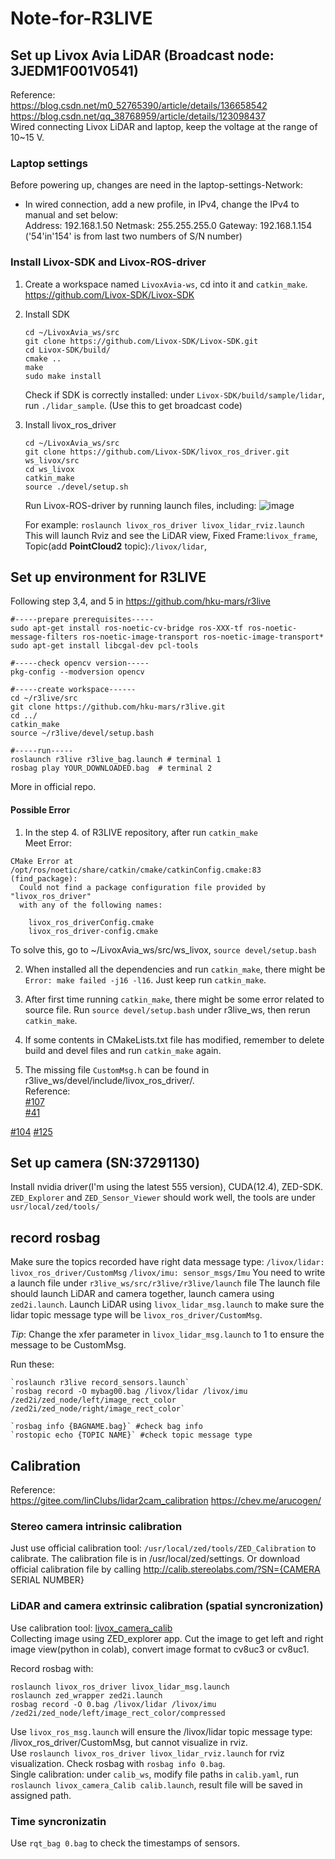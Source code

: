 # Note-for-R3LIVE

## Set up Livox Avia LiDAR (Broadcast node: 3JEDM1F001V0541)
Reference:  
https://blog.csdn.net/m0_52765390/article/details/136658542  
https://blog.csdn.net/qq_38768959/article/details/123098437  
Wired connecting Livox LiDAR and laptop, keep the voltage at the range of 10~15 V.

### Laptop settings
Before powering up, changes are need in the laptop-settings-Network:
- In wired connection, add a new profile, in IPv4, change the IPv4 to manual and set below:  
   Address: 192.168.1.50    Netmask: 255.255.255.0    Gateway: 192.168.1.154 ('54'in'154' is from last two numbers of S/N number)

### Install Livox-SDK and Livox-ROS-driver
1. Create a workspace named `LivoxAvia-ws`, cd into it and `catkin_make`.  
   https://github.com/Livox-SDK/Livox-SDK 
2. Install SDK   
   ```
   cd ~/LivoxAvia_ws/src
   git clone https://github.com/Livox-SDK/Livox-SDK.git
   cd Livox-SDK/build/
   cmake ..
   make
   sudo make install
   ```
   Check if SDK is correctly installed: under `Livox-SDK/build/sample/lidar`, run `./lidar_sample`. (Use this to get broadcast code)
   
4. Install livox_ros_driver
   ```
   cd ~/LivoxAvia_ws/src
   git clone https://github.com/Livox-SDK/livox_ros_driver.git ws_livox/src
   cd ws_livox
   catkin_make
   source ./devel/setup.sh
   ```
   Run Livox-ROS-driver by running launch files, including:
   ![image](https://github.com/AmberOlivia/Note-for-R3LIVE/assets/74347715/9b563386-fbff-4165-a795-dd9d2dfeab2a)

   For example: `roslaunch livox_ros_driver livox_lidar_rviz.launch`  
   This will launch Rviz and see the LiDAR view, Fixed Frame:`livox_frame`, Topic(add **PointCloud2** topic):`/livox/lidar`, 
   
## Set up environment for R3LIVE
Following step 3,4, and 5 in https://github.com/hku-mars/r3live  
```
#-----prepare prerequisites-----
sudo apt-get install ros-noetic-cv-bridge ros-XXX-tf ros-noetic-message-filters ros-noetic-image-transport ros-noetic-image-transport*
sudo apt-get install libcgal-dev pcl-tools

#-----check opencv version-----
pkg-config --modversion opencv

#-----create workspace------
cd ~/r3live/src
git clone https://github.com/hku-mars/r3live.git
cd ../
catkin_make
source ~/r3live/devel/setup.bash

#-----run-----
roslaunch r3live r3live_bag.launch # terminal 1
rosbag play YOUR_DOWNLOADED.bag  # terminal 2
```
More in official repo.

#### Possible Error
1. In the step 4. of R3LIVE repository, after run `catkin_make`  
Meet Error:
```
CMake Error at /opt/ros/noetic/share/catkin/cmake/catkinConfig.cmake:83 (find_package):
  Could not find a package configuration file provided by "livox_ros_driver"
  with any of the following names:

    livox_ros_driverConfig.cmake
    livox_ros_driver-config.cmake
```
To solve this, go to ~/LivoxAvia_ws/src/ws_livox, `source devel/setup.bash`

2. When installed all the dependencies and run `catkin_make`, there might be `Error: make failed -j16 -l16`.
   Just keep run `catkin_make`.

3. After first time running `catkin_make`, there might be some error related to source file.
   Run `source devel/setup.bash` under r3live_ws, then rerun `catkin_make`.

4. If some contents in CMakeLists.txt file has modified, remember to delete build and devel files and run `catkin_make` again.
5. The missing file `CustomMsg.h` can be found in r3live_ws/devel/include/livox_ros_driver/.  
Reference:  
[#107](https://github.com/Livox-SDK/livox_ros_driver/issues/107)  
[#41](https://github.com/Livox-SDK/livox_ros_driver/issues/41)

[#104](https://github.com/Livox-SDK/livox_ros_driver/issues/104)
[#125](https://github.com/Livox-SDK/livox_ros_driver/issues/125)

## Set up camera (SN:37291130)
Install nvidia driver(I'm using the latest 555 version), CUDA(12.4), ZED-SDK. 
`ZED_Explorer` and `ZED_Sensor_Viewer` should work well, the tools are under `usr/local/zed/tools/`

## record rosbag
Make sure the topics recorded have right data message type:
`/livox/lidar: livox_ros_driver/CustomMsg`
`/livox/imu: sensor_msgs/Imu`
You need to write a launch file under `r3live_ws/src/r3live/r3live/launch` file
The launch file should launch LiDAR and camera together, launch camera using `zed2i.launch`.
Launch LiDAR using `livox_lidar_msg.launch` to make sure the lidar topic message type will be `livox_ros_driver/CustomMsg`.

*Tip*: Change the xfer parameter in `livox_lidar_msg.launch` to 1 to ensure the message to be CustomMsg.

Run these:
```
`roslaunch r3live record_sensors.launch`  
`rosbag record -O mybag00.bag /livox/lidar /livox/imu /zed2i/zed_node/left/image_rect_color /zed2i/zed_node/right/image_rect_color`

`rosbag info {BAGNAME.bag}` #check bag info
`rostopic echo {TOPIC NAME}` #check topic message type
```

## Calibration
Reference:  
https://gitee.com/linClubs/lidar2cam_calibration
https://chev.me/arucogen/

### Stereo camera intrinsic calibration
Just use official calibration tool: `/usr/local/zed/tools/ZED_Calibration` to calibrate. The calibration file is in /usr/local/zed/settings.
Or download official calibration file by calling http://calib.stereolabs.com/?SN={CAMERA SERIAL NUMBER}

### LiDAR and camera extrinsic calibration (spatial syncronization)

Use calibration tool: [livox_camera_calib](https://github.com/hku-mars/livox_camera_calib)  
Collecting image using ZED_explorer app. Cut the image to get left and right image view(python in colab), convert image format to cv8uc3 or cv8uc1.

Record rosbag with:
```
roslaunch livox_ros_driver livox_lidar_msg.launch
roslaunch zed_wrapper zed2i.launch
rosbag record -O 0.bag /livox/lidar /livox/imu /zed2i/zed_node/left/image_rect_color/compressed
```
Use `livox_ros_msg.launch` will ensure the /livox/lidar topic message type: /livox_ros_driver/CustomMsg, but cannot visualize in rviz.  
Use `roslaunch livox_ros_driver livox_lidar_rviz.launch` for rviz visualization.
Check rosbag with `rosbag info 0.bag`.  
Single calibration: under `calib_ws`, modify file paths in `calib.yaml`, run `roslaunch livox_camera_Calib calib.launch`, result file will be saved in assigned path.

### Time syncronizatin
Use `rqt_bag 0.bag` to check the timestamps of sensors.




